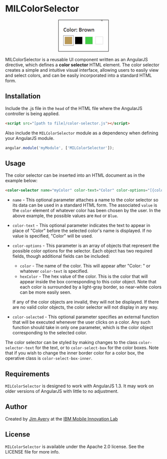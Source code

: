 MILColorSelector
==============

<p align="center">
<img src="mil-color-selector.gif" alt="Animation" border=1 /></p>

MILColorSelector is a reusable UI component written as an AngularJS directive, which defines a __color selector__ HTML element. The color selector creates a simple and intuitive visual interface, allowing users to easily view and select colors, and can be easily incorporated into a standard HTML form.

## Installation

Include the .js file in the `head` of the HTML file where the AngularJS controller is being applied.

```html
<script src="[path to file]/color-selector.js"></script>
```

Also include the `MILColorSelector` module as a dependency when defining your AngularJS module.

```js
angular.module('myModule', ['MILColorSelector']);
```

## Usage

The color selector can be inserted into an HTML document as in the example below:

```html
<color-selector name="myColor" color-text="Color" color-options="[{color: 'Red', hexColor: '#F00'},{color: 'Blue', hexColor: '#00F'}]" color-selected="func(color)" />
```

* `name` - This optional parameter attaches a name to the color selector so its data can be used in a standard HTML form. The associated `value` is the `color` element of whatever color has been chosen by the user. In the above example, the possible values are `Red` or `Blue`.
* `color-text` - This optional parameter indicates the text to appear in place of "Color" before the selected color's name is displayed. If no value is specified, "Color" will be used.
* `color-options` - This parameter is an array of objects that represent the possible color options for the selector. Each object has two required fields, though additional fields can be included:
  * `color` - The name of the color. This will appear after "Color: " or whatever `color-text` is specified.
  * `hexColor` - The hex value of the color. This is the color that will appear inside the box corresponding to this color object. Note that each color is surrounded by a light-gray border, so near-white colors can be more easily seen.
  
  If any of the color objects are invalid, they will not be displayed. If there are no valid color objects, the color selector will not display in any way.
* `color-selected` - This optional parameter specifies an external function that will be executed whenever the user clicks on a color. Any such function should take in only one parameter, which is the color object corresponding to the selected color.

The color selector can be styled by making changes to the class `color-selector-text` for the text, or to `color-select-box` for the color boxes. Note that if you wish to change the inner border color for a color box, the operative class is `color-select-box-inner`.

## Requirements

`MILColorSelector` is designed to work with AngularJS 1.3. It may work on older versions of AngularJS with little to no adjustment.

## Author

Created by [Jim Avery](https://github.com/TheSoundDefense) at the [IBM Mobile Innovation Lab](http://www-969.ibm.com/innovation/milab/)

## License

`MILColorSelector` is available under the Apache 2.0 license. See the LICENSE file for more info.